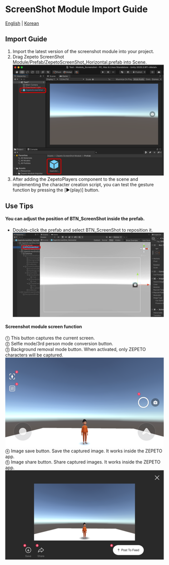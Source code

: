 # ScreenShot Module Import Guide

[English](./README.md) | [Korean](./README_KR.md)

## Import Guide
1. Import the latest version of the screenshot module into your project.
2. Drag Zepeto ScreenShot Module/Prefab/ZepetoScreenShot_Horizontal.prefab into Scene.
         <img width="700" alt="image" src="./Image/GuideImage1.png">
3. After adding the ZepetoPlayers component to the scene and implementing the character creation script, you can test the gesture function by pressing the [▶︎(play)] button.

## Use Tips
#### You can adjust the position of BTN_ScreenShot inside the prefab.
- Double-click the prefab and select BTN_ScreenShot to reposition it.
         <img width="700" alt="image" src="./Image/GuideImage2.png">
#### Screenshot module screen function
⓵ This button captures the current screen.   
⓶ Selfie mode/3rd person mode conversion button.   
⓷ Background removal mode button. When activated, only ZEPETO characters will be captured.   
         <img width="700" alt="image" src="./Image/GuideImage3.png">
⓸ Image save button. Save the captured image. It works inside the ZEPETO app.   
⓹ Image share button. Share captured images. It works inside the ZEPETO app.   
         <img width="700" alt="image" src="./Image/GuideImage4.png">

